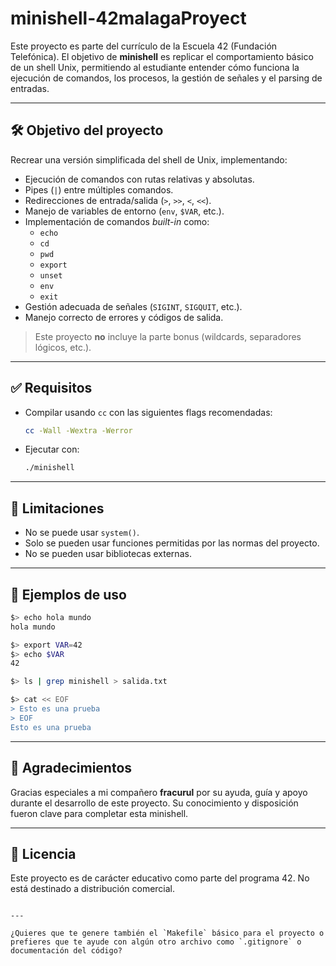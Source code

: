 # minishell-42malagaProyect


Este proyecto es parte del currículo de la Escuela 42 (Fundación Telefónica). El objetivo de **minishell** es replicar el comportamiento básico de un shell Unix, permitiendo al estudiante entender cómo funciona la ejecución de comandos, los procesos, la gestión de señales y el parsing de entradas.

---

## 🛠 Objetivo del proyecto

Recrear una versión simplificada del shell de Unix, implementando:

- Ejecución de comandos con rutas relativas y absolutas.
- Pipes (`|`) entre múltiples comandos.
- Redirecciones de entrada/salida (`>`, `>>`, `<`, `<<`).
- Manejo de variables de entorno (`env`, `$VAR`, etc.).
- Implementación de comandos *built-in* como:
  - `echo`
  - `cd`
  - `pwd`
  - `export`
  - `unset`
  - `env`
  - `exit`
- Gestión adecuada de señales (`SIGINT`, `SIGQUIT`, etc.).
- Manejo correcto de errores y códigos de salida.

> Este proyecto **no** incluye la parte bonus (wildcards, separadores lógicos, etc.).

---

## ✅ Requisitos

- Compilar usando `cc` con las siguientes flags recomendadas:
  ```bash
  cc -Wall -Wextra -Werror

* Ejecutar con:

  ```bash
  ./minishell
  ```

---

## 🚫 Limitaciones

* No se puede usar `system()`.
* Solo se pueden usar funciones permitidas por las normas del proyecto.
* No se pueden usar bibliotecas externas.

---

## 🧪 Ejemplos de uso

```bash
$> echo hola mundo
hola mundo

$> export VAR=42
$> echo $VAR
42

$> ls | grep minishell > salida.txt

$> cat << EOF
> Esto es una prueba
> EOF
Esto es una prueba
```

---

## 🙏 Agradecimientos

Gracias especiales a mi compañero **fracurul** por su ayuda, guía y apoyo durante el desarrollo de este proyecto. Su conocimiento y disposición fueron clave para completar esta minishell.

---

## 📜 Licencia

Este proyecto es de carácter educativo como parte del programa 42. No está destinado a distribución comercial.

```

---

¿Quieres que te genere también el `Makefile` básico para el proyecto o prefieres que te ayude con algún otro archivo como `.gitignore` o documentación del código?
```
